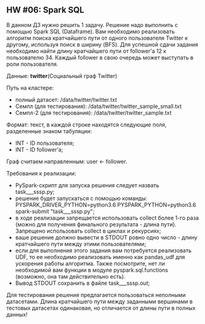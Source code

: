 ## HW #06: Spark SQL

В данном ДЗ нужно решить 1 задачу. Решение надо выполнить с помощью Spark SQL (Dataframe). Вам необходимо реализовать алгоритм поиска кратчайшего пути от 
одного пользователя Twitter к другому, используя поиск в ширину (BFS). Для успешной сдачи задания необходимо найти длину кратчайшего пути от 
follower’а 12 к пользователю 34. Каждый follower в свою очередь может выступать в роли пользователя.

Данные: **twitter**(Социальный граф Twitter)

Путь на кластере: 
  - полный датасет: /data/twitter/twitter.txt
  - Cемпл (для тестирования): /data/twitter/twitter_sample_small.txt
  - Cемпл-2 (для тестирования): /data/twitter/twitter_sample.txt

Формат: текст, в каждой строке находятся следующие поля, разделенные знаком табуляции:
  - INT - ID пользователя;
  - INT - ID follower’а;

 Граф считаем направленным: user ← follower.

Требования к реализации:
  - PySpark-скрипт для запуска решения следует назвать task_<Surname>_<Name>_sssp.py;
  - решение будет запускаться с помощью команды: PYSPARK_DRIVER_PYTHON=python3.6 PYSPARK_PYTHON=python3.6 spark-submit "task_<Surname>_<Name>_sssp.py";
  - в ходе реализации запрещается использовать collect более 1-го раза (можно для получения финального результата - длина пути). Запрещено использовать collect в циклах и рекурсиях;
  - ваше решение должно вывести в STDOUT ровно одно число - длину кратчайшего пути между этими пользователями;
  - если для выполнения этого задания вам потребуется реализовать UDF, то ее необходимо реализовать именно как pandas_udf для ускорения работы алгоритма. Также посмотрите, нет ли необходимой вам функции в модуле pyspark.sql.functions (возможно, она там действительно есть).
  - Вывод STDOUT сохранить в файле task_<Surname>_<Name>_sssp.out;

Для тестирования решения предлагается пользоваться неполными датасетами. Длина кратчайшего пути между заданными вершинами в тестовых датасетах одинаковая, но отличается от длины пути в полных данных!
